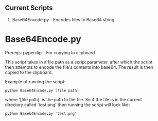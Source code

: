 ## Current Scripts

1. Base64Encode.py - Encodes files to Base64 string

# Base64Encode.py

Prereqs:
pyperclip - For copying to clipboard

This script takes in a file path as a script parameter, after which the script
then attempts to encode the file's contents into base64. The result is then
copied to the clipboard.

Example of running the script:
```
python Base64Encode.py [file path]
```
where '[file path]' is the path to the file. So if the file is in the current
directory called 'test.png' then running the script will look like:
```
python Base64Encode.py 'test.png'
```
